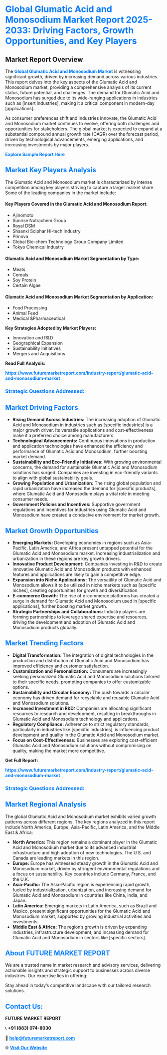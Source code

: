<h1 style="color: #007BFF;">Global Glumatic Acid and Monosodium Market Report 2025-2033: Driving Factors, Growth Opportunities, and Key Players</h1>

<section id="overview">
<h2>Market Report Overview</h2>
<p>The <a href="https://www.futuremarketreport.com/industry-report/glumatic-acid-and-monosodium-market" style="color: #007BFF; text-decoration: none;"><strong>Global Glumatic Acid and Monosodium Market</strong></a> is witnessing significant growth, driven by increasing demand across various industries. This report delves into the key aspects of the Glumatic Acid and Monosodium market, providing a comprehensive analysis of its current status, future potential, and challenges. The demand for Glumatic Acid and Monosodium has surged due to its wide-ranging applications in industries such as [insert industries], making it a critical component in modern-day [applications].</p>
<p>As consumer preferences shift and industries innovate, the Glumatic Acid and Monosodium market continues to evolve, offering both challenges and opportunities for stakeholders. The global market is expected to expand at a substantial compound annual growth rate (CAGR) over the forecast period, driven by technological advancements, emerging applications, and increasing investments by major players.</p>
</section>

<section id="overview">
<p><a href="https://www.futuremarketreport.com/request-sample/reportId=64282" style="color: #007BFF; text-decoration: none;"><strong>Explore Sample Report Here</strong></a></p>
</section>

<section id="key-players">
<h2 style="color: #007BFF;">Market Key Players Analysis</h2>
<p>The Glumatic Acid and Monosodium market is characterized by intense competition among key players striving to capture a larger market share. Some of the leading companies in the market include:</p>
<h4>Key Players Covered in the Glumatic Acid and Monosodium Report:</h4>
<ul><li>Ajinomoto</li><li>Sunrise Nutrachem Group</li><li>Royal DSM</li><li>Shaanxi Sciphar Hi-tech Industry</li><li>Prinova</li><li>Global Bio-chem Technology Group Company Limited</li><li>Tokyo Chemical Industry</li></ul>
<h4>Glumatic Acid and Monosodium Market Segmentation by Type:</h4>
<ul><li>Meats</li><li>Cereals</li><li>Soy Protein</li><li>Certain Algae</li></ul>

<h4>Glumatic Acid and Monosodium Market Segmentation by Application:</h4>
<ul><li>Food Processing</li><li>Animal Feed</li><li>Medical &amp;Pharmaceutical</li></ul>
<p><strong>Key Strategies Adopted by Market Players:</strong></p>
<ul>
<li>Innovation and R&D</li>
<li>Geographical Expansion</li>
<li>Sustainability Initiatives</li>
<li>Mergers and Acquisitions</li>
</ul>
</section>

<section>
<p><strong>Read Full Analysis: </strong></p><a href="https://www.futuremarketreport.com/industry-report/glumatic-acid-and-monosodium-market" style="color: #007BFF; text-decoration: none;"><strong>https://www.futuremarketreport.com/industry-report/glumatic-acid-and-monosodium-market</strong></a>
<h3 style="color: #007BFF;">Strategic Questions Addressed:</h3>
</section>

<section id="driving-factors">
<h2 style="color: #007BFF;">Market Driving Factors</h2>
<ul>
<li><strong>Rising Demand Across Industries:</strong> The increasing adoption of Glumatic Acid and Monosodium in industries such as [specific industries] is a major growth driver. Its versatile applications and cost-effectiveness make it a preferred choice among manufacturers.</li>
<li><strong>Technological Advancements:</strong> Continuous innovations in production and application technologies have enhanced the efficiency and performance of Glumatic Acid and Monosodium, further boosting market demand.</li>
<li><strong>Sustainability and Eco-Friendly Initiatives:</strong> With growing environmental concerns, the demand for sustainable Glumatic Acid and Monosodium solutions has surged. Companies are investing in eco-friendly variants to align with global sustainability goals.</li>
<li><strong>Growing Population and Urbanization:</strong> The rising global population and rapid urbanization have increased the demand for [specific products], where Glumatic Acid and Monosodium plays a vital role in meeting consumer needs.</li>
<li><strong>Government Policies and Incentives:</strong> Supportive government regulations and incentives for industries using Glumatic Acid and Monosodium have created a conducive environment for market growth.</li>
</ul>
</section>

<section id="growth-opportunities">
<h2 style="color: #007BFF;">Market Growth Opportunities</h2>
<ul>
<li><strong>Emerging Markets:</strong> Developing economies in regions such as Asia-Pacific, Latin America, and Africa present untapped potential for the Glumatic Acid and Monosodium market. Increasing industrialization and urbanization in these regions are key growth drivers.</li>
<li><strong>Innovative Product Development:</strong> Companies investing in R&D to create innovative Glumatic Acid and Monosodium products with enhanced features and applications are likely to gain a competitive edge.</li>
<li><strong>Expansion into Niche Applications:</strong> The versatility of Glumatic Acid and Monosodium allows it to be utilized in niche markets such as [specific niches], creating opportunities for growth and diversification.</li>
<li><strong>E-commerce Growth:</strong> The rise of e-commerce platforms has created a surge in demand for Glumatic Acid and Monosodium used in [specific applications], further boosting market growth.</li>
<li><strong>Strategic Partnerships and Collaborations:</strong> Industry players are forming partnerships to leverage shared expertise and resources, driving the development and adoption of Glumatic Acid and Monosodium products globally.</li>
</ul>
</section>

<section id="trending-factors">
<h2 style="color: #007BFF;">Market Trending Factors</h2>
<ul>
<li><strong>Digital Transformation:</strong> The integration of digital technologies in the production and distribution of Glumatic Acid and Monosodium has improved efficiency and customer satisfaction.</li>
<li><strong>Customization and Personalization:</strong> Consumers are increasingly seeking personalized Glumatic Acid and Monosodium solutions tailored to their specific needs, prompting companies to offer customizable options.</li>
<li><strong>Sustainability and Circular Economy:</strong> The push towards a circular economy has driven demand for recyclable and reusable Glumatic Acid and Monosodium solutions.</li>
<li><strong>Increased Investment in R&D:</strong> Companies are allocating significant resources to research and development, resulting in breakthroughs in Glumatic Acid and Monosodium technology and applications.</li>
<li><strong>Regulatory Compliance:</strong> Adherence to strict regulatory standards, particularly in industries like [specific industries], is influencing product development and quality in the Glumatic Acid and Monosodium market.</li>
<li><strong>Focus on Cost-Effectiveness:</strong> Businesses are exploring cost-efficient Glumatic Acid and Monosodium solutions without compromising on quality, making the market more competitive.</li>
</ul>
</section>

<section>
<p><strong>Get Full Report: </strong></p><a href="https://www.futuremarketreport.com/industry-report/glumatic-acid-and-monosodium-market" style="color: #007BFF; text-decoration: none;"><strong>https://www.futuremarketreport.com/industry-report/glumatic-acid-and-monosodium-market</strong></a>
<h3 style="color: #007BFF;">Strategic Questions Addressed:</h3>
</section>


<section id="regional-analysis">
<h2 style="color: #007BFF;">Market Regional Analysis</h2>
<p>The global Glumatic Acid and Monosodium market exhibits varied growth patterns across different regions. The key regions analyzed in this report include North America, Europe, Asia-Pacific, Latin America, and the Middle East & Africa:</p>
<ul>
<li><strong>North America:</strong> This region remains a dominant player in the Glumatic Acid and Monosodium market due to its advanced industrial infrastructure and high adoption of new technologies. The U.S. and Canada are leading markets in this region.</li>
<li><strong>Europe:</strong> Europe has witnessed steady growth in the Glumatic Acid and Monosodium market, driven by stringent environmental regulations and a focus on sustainability. Key countries include Germany, France, and the U.K.</li>
<li><strong>Asia-Pacific:</strong> The Asia-Pacific region is experiencing rapid growth, fueled by industrialization, urbanization, and increasing demand for Glumatic Acid and Monosodium in countries like China, India, and Japan.</li>
<li><strong>Latin America:</strong> Emerging markets in Latin America, such as Brazil and Mexico, present significant opportunities for the Glumatic Acid and Monosodium market, supported by growing industrial activities and investments.</li>
<li><strong>Middle East & Africa:</strong> The region’s growth is driven by expanding industries, infrastructure development, and increasing demand for Glumatic Acid and Monosodium in sectors like [specific sectors].</li>
</ul>
</section>

<footer>
<h2 style="color: #007BFF;">About FUTURE MARKET REPORT</h2>
<p>We are a trusted name in market research and advisory services, delivering actionable insights and strategic support to businesses across diverse industries. Our expertise lies in offering:</p>

<p>Stay ahead in today’s competitive landscape with our tailored research solutions.</p>

<h2 style="color: #007BFF;">Contact Us:</h2>
<p><strong>FUTURE MARKET REPORT</strong></p>
<p>📞 <strong>+91 (883) 074-8030</strong></p>
<p>📧 <strong><a href="mailto:help@futuremarketreport.com" style="color: #007BFF;">help@futuremarketreport.com</a></strong></p>
<p>🌐 <strong><a href="https://www.futuremarketreport.com/" style="color: #007BFF;">Visit Our Website</a></strong></p>
</footer>